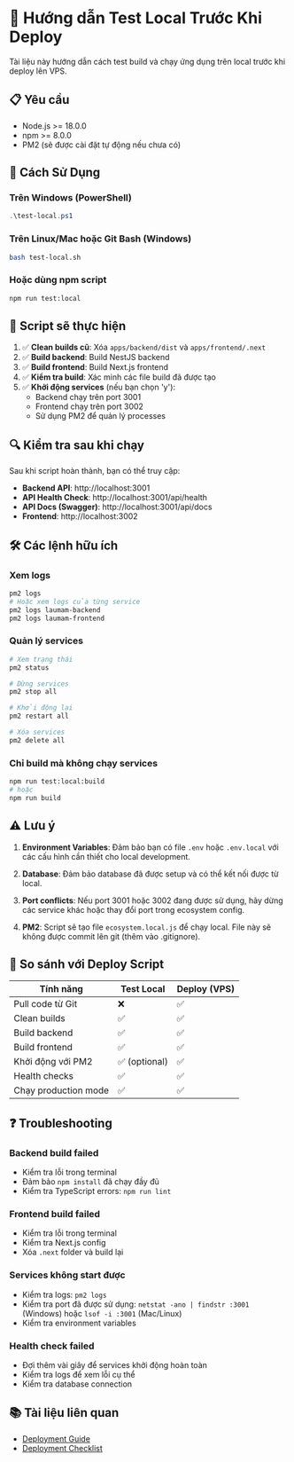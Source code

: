 # 🧪 Hướng dẫn Test Local Trước Khi Deploy

Tài liệu này hướng dẫn cách test build và chạy ứng dụng trên local trước khi deploy lên VPS.

## 📋 Yêu cầu

- Node.js >= 18.0.0
- npm >= 8.0.0
- PM2 (sẽ được cài đặt tự động nếu chưa có)

## 🚀 Cách Sử Dụng

### Trên Windows (PowerShell)

```powershell
.\test-local.ps1
```

### Trên Linux/Mac hoặc Git Bash (Windows)

```bash
bash test-local.sh
```

### Hoặc dùng npm script

```bash
npm run test:local
```

## 📝 Script sẽ thực hiện

1. ✅ **Clean builds cũ**: Xóa `apps/backend/dist` và `apps/frontend/.next`
2. ✅ **Build backend**: Build NestJS backend
3. ✅ **Build frontend**: Build Next.js frontend
4. ✅ **Kiểm tra build**: Xác minh các file build đã được tạo
5. ✅ **Khởi động services** (nếu bạn chọn 'y'):
   - Backend chạy trên port 3001
   - Frontend chạy trên port 3002
   - Sử dụng PM2 để quản lý processes

## 🔍 Kiểm tra sau khi chạy

Sau khi script hoàn thành, bạn có thể truy cập:

- **Backend API**: http://localhost:3001
- **API Health Check**: http://localhost:3001/api/health
- **API Docs (Swagger)**: http://localhost:3001/api/docs
- **Frontend**: http://localhost:3002

## 🛠️ Các lệnh hữu ích

### Xem logs
```bash
pm2 logs
# Hoặc xem logs của từng service
pm2 logs laumam-backend
pm2 logs laumam-frontend
```

### Quản lý services
```bash
# Xem trạng thái
pm2 status

# Dừng services
pm2 stop all

# Khởi động lại
pm2 restart all

# Xóa services
pm2 delete all
```

### Chỉ build mà không chạy services
```bash
npm run test:local:build
# hoặc
npm run build
```

## ⚠️ Lưu ý

1. **Environment Variables**: Đảm bảo bạn có file `.env` hoặc `.env.local` với các cấu hình cần thiết cho local development.

2. **Database**: Đảm bảo database đã được setup và có thể kết nối được từ local.

3. **Port conflicts**: Nếu port 3001 hoặc 3002 đang được sử dụng, hãy dừng các service khác hoặc thay đổi port trong ecosystem config.

4. **PM2**: Script sẽ tạo file `ecosystem.local.js` để chạy local. File này sẽ không được commit lên git (thêm vào .gitignore).

## 🔄 So sánh với Deploy Script

| Tính năng | Test Local | Deploy (VPS) |
|-----------|------------|--------------|
| Pull code từ Git | ❌ | ✅ |
| Clean builds | ✅ | ✅ |
| Build backend | ✅ | ✅ |
| Build frontend | ✅ | ✅ |
| Khởi động với PM2 | ✅ (optional) | ✅ |
| Health checks | ✅ | ✅ |
| Chạy production mode | ✅ | ✅ |

## ❓ Troubleshooting

### Backend build failed
- Kiểm tra lỗi trong terminal
- Đảm bảo `npm install` đã chạy đầy đủ
- Kiểm tra TypeScript errors: `npm run lint`

### Frontend build failed
- Kiểm tra lỗi trong terminal
- Kiểm tra Next.js config
- Xóa `.next` folder và build lại

### Services không start được
- Kiểm tra logs: `pm2 logs`
- Kiểm tra port đã được sử dụng: `netstat -ano | findstr :3001` (Windows) hoặc `lsof -i :3001` (Mac/Linux)
- Kiểm tra environment variables

### Health check failed
- Đợi thêm vài giây để services khởi động hoàn toàn
- Kiểm tra logs để xem lỗi cụ thể
- Kiểm tra database connection

## 📚 Tài liệu liên quan

- [Deployment Guide](./DEPLOYMENT-GUIDE.md)
- [Deployment Checklist](./DEPLOYMENT-CHECKLIST.md)


